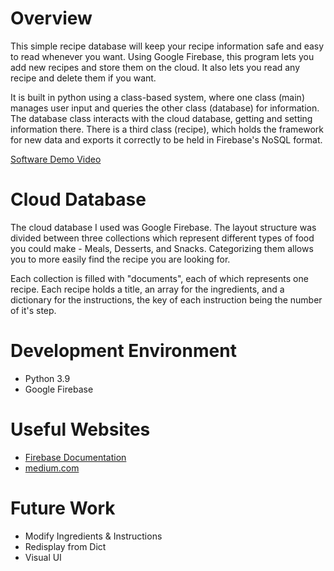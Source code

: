 # Overview

This simple recipe database will keep your recipe information safe
and easy to read whenever you want. Using Google Firebase, this
program lets you add new recipes and store them on the cloud. It
also lets you read any recipe and delete them if you want.

It is built in python using a class-based system, where one class
(main) manages user input and queries the other class (database)
for information. The database class interacts with the cloud
database, getting and setting information there. There is a third
class (recipe), which holds the framework for new data and exports
it correctly to be held in Firebase's NoSQL format.

[Software Demo Video](https://youtu.be/XRIFEBbZPbw)

# Cloud Database

The cloud database I used was Google Firebase. The layout structure
was divided between three collections which represent different
types of food you could make - Meals, Desserts, and Snacks.
Categorizing them allows you to more easily find the recipe
you are looking for.

Each collection is filled with "documents", each of which represents
one recipe. Each recipe holds a title, an array for the ingredients,
and a dictionary for the instructions, the key of each instruction
being the number of it's step.

# Development Environment

* Python 3.9
* Google Firebase

# Useful Websites

* [Firebase Documentation](https://firebase.google.com/docs/firestore/manage-data/add-data)
* [medium.com](https://medium.com/theleanprogrammer/connecting-firebase-6102ef4eca08)

# Future Work

* Modify Ingredients & Instructions
* Redisplay from Dict
* Visual UI